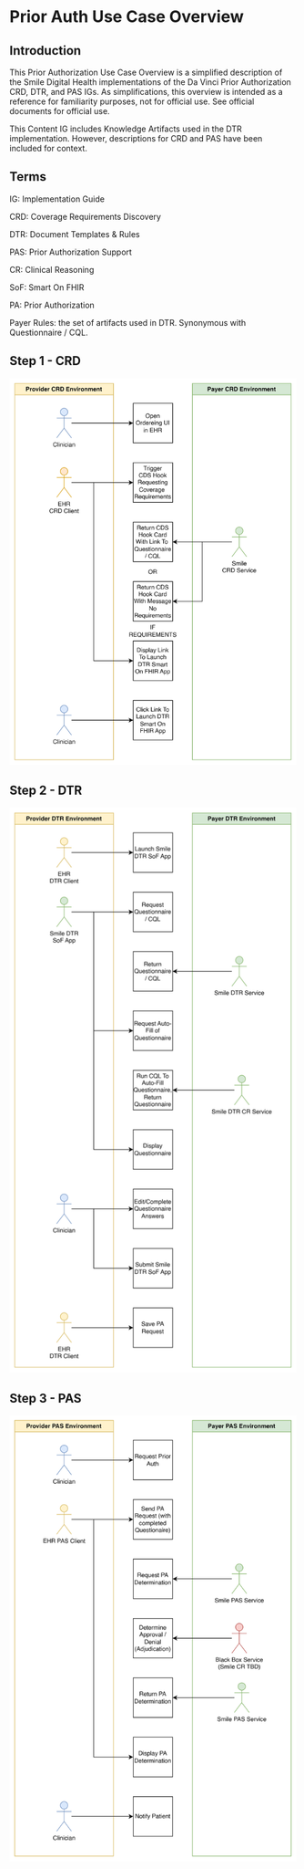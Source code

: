 # Prior Auth Use Case Overview

## Introduction

This Prior Authorization Use Case Overview is a simplified description of the Smile Digital Health implementations of the Da Vinci Prior Authorization CRD, DTR, and PAS IGs.  As simplifications, this overview is intended as a reference for familiarity purposes, not for official use.  See official documents for official use.

This Content IG includes Knowledge Artifacts used in the DTR implementation.  However, descriptions for CRD and PAS have been included for context.

## Terms

IG: Implementation Guide

CRD: Coverage Requirements Discovery

DTR: Document Templates & Rules

PAS: Prior Authorization Support

CR: Clinical Reasoning

SoF: Smart On FHIR

PA: Prior Authorization

Payer Rules: the set of artifacts used in DTR.  Synonymous with Questionnaire / CQL.

## Step 1 - CRD

![CRD Actor Use Case](<CRD Actor Use Case.png>)

## Step 2 - DTR

![DTR  Actor Use Case](<DTR Actor Use Case.png>)

## Step 3 - PAS

![PAS  Actor Use Case](<PAS Actor Use Case.png>)
